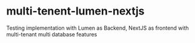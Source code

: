 # multi-tenent-lumen-nextjs
Testing implementation with Lumen as Backend, NextJS as frontend with multi-tenant multi database features
